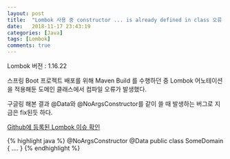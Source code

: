 ```yaml
---
layout: post
title:  "Lombok 사용 중 constructor ... is already defined in class 오류 발생 해결"
date:   2018-11-17 23:43:19
categories: [Java]
tags: [Lombok]
comments: true
---
```

Lombok 버전 : 1.16.22

스프링 Boot 프로젝트 배포를 위해 Maven Build 를 수행하던 중 Lombok 어노테이션을 적용해둔 도메인 클래스에서 컴파일 오류가 발생했다.

구글링 해본 결과 @Data와 @NoArgsConstructor를 같이 쓸 때 발생하는 버그로 지금은 fix된듯 하다.

[Github에 등록된 Lombok 이슈 확인](https://github.com/rzwitserloot/lombok/issues/1703)

{% highlight java %}
@NoArgsConstructor
@Data
public class SomeDomain {
    ....
}
{% endhighlight %}
